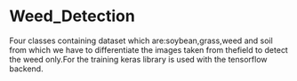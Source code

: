 # Weed_Detection
Four classes containing dataset which are:soybean,grass,weed and soil from which we have to differentiate the images taken from thefield to detect the weed only.For the training keras library is used with the tensorflow backend.

